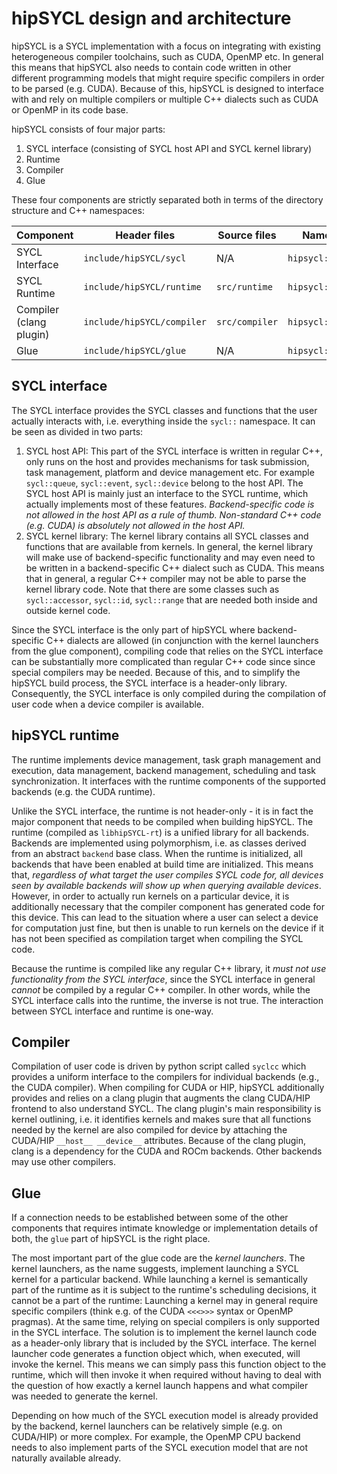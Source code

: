 # hipSYCL design and architecture


hipSYCL is a SYCL implementation with a focus on integrating with existing heterogeneous compiler toolchains, such as CUDA, OpenMP etc. In general this means that hipSYCL also needs to contain code written in other different programming models that might require specific compilers in order to be parsed (e.g. CUDA). Because of this, hipSYCL is designed to interface with and rely on multiple compilers or multiple C++ dialects such as CUDA or OpenMP in its code base.

hipSYCL consists of four major parts:

1. SYCL interface (consisting of SYCL host API and SYCL kernel library)
2. Runtime
3. Compiler
4. Glue

These four components are strictly separated both in terms of the directory structure and C++ namespaces:

| Component | Header files | Source files | Namespace |
|------------------|-------------------|------------------|------------------|
| SYCL Interface | `include/hipSYCL/sycl` | N/A | `hipsycl::sycl` |
| SYCL Runtime   | `include/hipSYCL/runtime` | `src/runtime` | `hipsycl::rt` |
| Compiler (clang plugin) | `include/hipSYCL/compiler` | `src/compiler` | `hipsycl::compiler` |
| Glue | `include/hipSYCL/glue` | N/A | `hipsycl::glue` |


## SYCL interface

The SYCL interface provides the SYCL classes and functions that the user actually interacts with, i.e. everything inside the `sycl::` namespace. It can be seen as divided in two parts: 
1. SYCL host API: This part of the SYCL interface is written in regular C++, only runs on the host and provides mechanisms for task submission, task management, platform and device management etc. For example `sycl::queue`, `sycl::event`, `sycl::device` belong to the host API. The SYCL host API is mainly just an interface to the SYCL runtime, which actually implements most of these features. *Backend-specific code is not allowed in the host API as a rule of thumb. Non-standard C++ code (e.g. CUDA) is absolutely not allowed in the host API.*
2. SYCL kernel library: The kernel library contains all SYCL classes and functions that are available from kernels. In general, the kernel library will make use of backend-specific functionality and may even need to be written in a backend-specific C++ dialect such as CUDA. This means that in general, a regular C++ compiler may not be able to parse the kernel library code.
  Note that there are some classes such as `sycl::accessor`, `sycl::id`, `sycl::range` that are needed both inside and outside kernel code.

Since the SYCL interface is the only part of hipSYCL where backend-specific C++ dialects are allowed (in conjunction with the kernel launchers from the glue component), compiling code that relies on the SYCL interface can be substantially more complicated than regular C++ code since since special compilers may be needed.
Because of this, and to simplify the hipSYCL build process, the SYCL interface is a header-only library. Consequently, the SYCL interface is only compiled during the compilation of user code when a device compiler is available.


## hipSYCL runtime

The runtime implements device management, task graph management and execution, data management, backend management, scheduling and task synchronization. It interfaces with the runtime components of the supported backends (e.g. the CUDA runtime).

Unlike the SYCL interface, the runtime is not header-only - it is in fact the major component that needs to be compiled when building hipSYCL. The runtime (compiled as `libhipSYCL-rt`) is a unified library for all backends. Backends are implemented using polymorphism, i.e. as classes derived from an abstract `backend` base class. When the runtime is initialized, all backends that have been enabled at build time are initialized. This means that, *regardless of what target the user compiles SYCL code for, all devices seen by available backends will show up when querying available devices*. 
However, in order to actually run kernels on a particular device, it is additionally necessary that the compiler component has generated code for this device. This can lead to the situation where a user can select a device for computation just fine, but then is unable to run kernels on the device if it has not been specified as compilation target when compiling the SYCL code.

Because the runtime is compiled like any regular C++ library, it *must not use functionality from the SYCL interface*, since the SYCL interface in general *cannot* be compiled by a regular C++ compiler.
In other words, while the SYCL interface calls into the runtime, the inverse is not true. The interaction between SYCL interface and runtime is one-way.


## Compiler

Compilation of user code is driven by python script called `syclcc` which provides a uniform interface to the compilers for individual backends (e.g., the CUDA compiler). When compiling for CUDA or HIP, hipSYCL additionally provides and relies on a clang plugin that augments the clang CUDA/HIP frontend to also understand SYCL. The clang plugin's main responsibility is kernel outlining, i.e. it identifies kernels and makes sure that all functions needed by the kernel are also compiled for device by attaching the CUDA/HIP `__host__ __device__` attributes.
Because of the clang plugin, clang is a dependency for the CUDA and ROCm backends. Other backends may use other compilers.

## Glue

If a connection needs to be established between some of the other components that requires intimate knowledge or implementation details of both, the `glue` part of hipSYCL is the right place.

The most important part of the glue code are the *kernel launchers*. The kernel launchers, as the name suggests, implement launching a SYCL kernel for a particular backend. 
While launching a kernel is semantically part of the runtime as it is subject to the runtime's scheduling decisions, it cannot be a part of the runtime: Launching a kernel may in general require specific compilers (think e.g. of the CUDA `<<<>>>` syntax or OpenMP pragmas). At the same time, relying on special compilers is only supported in the SYCL interface.
The solution is to implement the kernel launch code as a header-only library that is included by the SYCL interface. The kernel launcher code generates a function object which, when executed, will invoke the kernel. This means we can simply pass this function object to the runtime, which will then invoke it when required without having to deal with the question of how exactly a kernel launch happens and what compiler was needed to generate the kernel.

Depending on how much of the SYCL execution model is already provided by the backend, kernel launchers can be relatively simple (e.g. on CUDA/HIP) or more complex. For example, the OpenMP CPU backend needs to also implement parts of the SYCL execution model that are not naturally available already.
